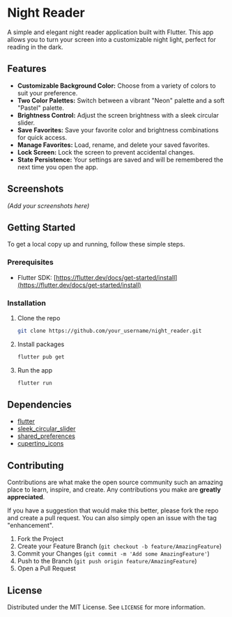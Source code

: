 # Night Reader

A simple and elegant night reader application built with Flutter. This app allows you to turn your screen into a customizable night light, perfect for reading in the dark.

## Features

*   **Customizable Background Color:** Choose from a variety of colors to suit your preference.
*   **Two Color Palettes:** Switch between a vibrant "Neon" palette and a soft "Pastel" palette.
*   **Brightness Control:** Adjust the screen brightness with a sleek circular slider.
*   **Save Favorites:** Save your favorite color and brightness combinations for quick access.
*   **Manage Favorites:** Load, rename, and delete your saved favorites.
*   **Lock Screen:** Lock the screen to prevent accidental changes.
*   **State Persistence:** Your settings are saved and will be remembered the next time you open the app.

## Screenshots

*(Add your screenshots here)*

## Getting Started

To get a local copy up and running, follow these simple steps.

### Prerequisites

*   Flutter SDK: [https://flutter.dev/docs/get-started/install](https://flutter.dev/docs/get-started/install)

### Installation

1.  Clone the repo
    ```sh
    git clone https://github.com/your_username/night_reader.git
    ```
2.  Install packages
    ```sh
    flutter pub get
    ```
3.  Run the app
    ```sh
    flutter run
    ```

## Dependencies

*   [flutter](https://flutter.dev/)
*   [sleek_circular_slider](https://pub.dev/packages/sleek_circular_slider)
*   [shared_preferences](https://pub.dev/packages/shared_preferences)
*   [cupertino_icons](https://pub.dev/packages/cupertino_icons)

## Contributing

Contributions are what make the open source community such an amazing place to learn, inspire, and create. Any contributions you make are **greatly appreciated**.

If you have a suggestion that would make this better, please fork the repo and create a pull request. You can also simply open an issue with the tag "enhancement".

1.  Fork the Project
2.  Create your Feature Branch (`git checkout -b feature/AmazingFeature`)
3.  Commit your Changes (`git commit -m 'Add some AmazingFeature'`)
4.  Push to the Branch (`git push origin feature/AmazingFeature`)
5.  Open a Pull Request

## License

Distributed under the MIT License. See `LICENSE` for more information.